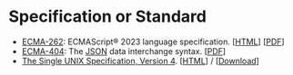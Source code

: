 # Specification or Standard

  - [ECMA-262](https://www.ecma-international.org/publications-and-standards/standards/ecma-262/): ECMAScript&reg; 2023 language specification. \[[HTML](https://262.ecma-international.org/14.0/)\] \[[PDF](https://www.ecma-international.org/wp-content/uploads/ECMA-262_14th_edition_june_2023.pdf)\]
  - [ECMA-404](https://www.ecma-international.org/publications-and-standards/standards/ecma-404/): The [JSON](https://www.json.org/json-en.html) data interchange syntax. \[[PDF](https://www.ecma-international.org/wp-content/uploads/ECMA-404_2nd_edition_december_2017.pdf)\]
  - [The Single UNIX Specification, Version 4](https://unix.org/version4/). \[[HTML](https://pubs.opengroup.org/onlinepubs/9699919799/toc.htm)\] / \[[Download](https://pubs.opengroup.org/onlinepubs/9699919799/download/)\]

<!--
  vim:  ft=markdown ic et norl wrap sw=4 sts=4:
  -->
